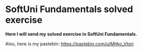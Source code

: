 # SoftUni Fundamentals solved exercise

**Here I will send my solved exercise in SoftUni Fundamentals.**

Also, here is my pastebin: https://pastebin.com/u/Mitko_Vtori